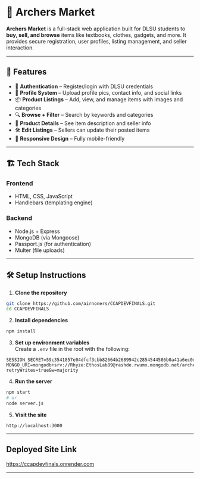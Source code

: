# 🏹 Archers Market

**Archers Market** is a full-stack web application built for DLSU students to **buy, sell, and browse** items like textbooks, clothes, gadgets, and more. It provides secure registration, user profiles, listing management, and seller interaction.

---

## 🚀 Features

- 🔐 **Authentication** – Register/login with DLSU credentials
- 👤 **Profile System** – Upload profile pics, contact info, and social links
- 📦 **Product Listings** – Add, view, and manage items with images and categories
- 🔍 **Browse + Filter** – Search by keywords and categories
- 📄 **Product Details** – See item description and seller info
- 🛠️ **Edit Listings** – Sellers can update their posted items
- 📱 **Responsive Design** – Fully mobile-friendly

---

## 🏗️ Tech Stack

### Frontend
- HTML, CSS, JavaScript
- Handlebars (templating engine)

### Backend
- Node.js + Express
- MongoDB (via Mongoose)
- Passport.js (for authentication)
- Multer (file uploads)

---



## 🛠️ Setup Instructions

1. **Clone the repository**  
```bash
git clone https://github.com/airnoners/CCAPDEVFINALS.git
cd CCAPDEVFINALS
```

2. **Install dependencies**  
```bash
npm install
```

3. **Set up environment variables**  
Create a `.env` file in the root with the following:
```
SESSION_SECRET=59c3541857e04dfcf3cbb82664b2689942c2854544586b0a41a6ec0db1abb4b5
MONGO_URI=mongodb+srv://Rhyze:EthosLab89@rashde.rwumx.mongodb.net/archersmarket_db?retryWrites=true&w=majority

```


4. **Run the server**
```bash
npm start
# or
node server.js
```

5. **Visit the site**
```
http://localhost:3000
```

---
##  **Deployed Site Link**

https://ccapdevfinals.onrender.com

---


